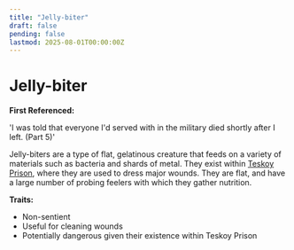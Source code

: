 ```yaml
---
title: "Jelly-biter"
draft: false
pending: false
lastmod: 2025-08-01T00:00:00Z
---
```


# Jelly-biter

**First Referenced:**

'I was told that everyone I'd served with in the military died shortly after I left. (Part 5)'


Jelly-biters are a type of flat, gelatinous creature that feeds on a variety of materials such as bacteria and shards of metal. They exist within [Teskoy Prison](/devices/teskoy-prison), where they are used to dress major wounds. They are flat, and have a large number of probing feelers with which they gather nutrition.

**Traits:**
- Non-sentient
- Useful for cleaning wounds
- Potentially dangerous given their existence within Teskoy Prison

